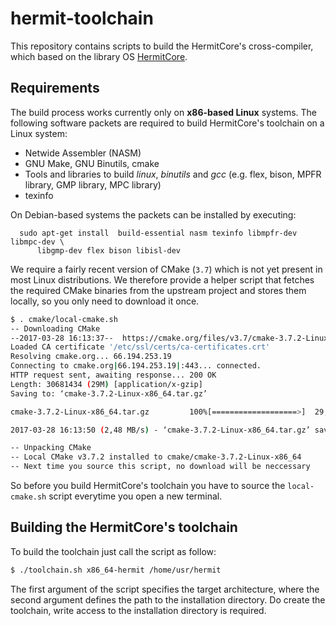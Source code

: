 # hermit-toolchain

This repository contains scripts to build the HermitCore's cross-compiler, which based on the library OS [HermitCore](http://www.hermitcore.org).

## Requirements

The build process works currently only on **x86-based Linux** systems. The following software packets are required to build HermitCore's toolchain on a Linux system:

* Netwide Assembler (NASM)
* GNU Make, GNU Binutils, cmake
* Tools and libraries to build *linux*, *binutils* and *gcc* (e.g. flex, bison, MPFR library, GMP library, MPC library)
* texinfo

On Debian-based systems the packets can be installed by executing:
```
  sudo apt-get install  build-essential nasm texinfo libmpfr-dev libmpc-dev \
      libgmp-dev flex bison libisl-dev
```

We require a fairly recent version of CMake (`3.7`) which is not yet present in
most Linux distributions. We therefore provide a helper script that fetches the
required CMake binaries from the upstream project and stores them locally, so
you only need to download it once.

```bash
$ . cmake/local-cmake.sh
-- Downloading CMake
--2017-03-28 16:13:37--  https://cmake.org/files/v3.7/cmake-3.7.2-Linux-x86_64.tar.gz
Loaded CA certificate '/etc/ssl/certs/ca-certificates.crt'
Resolving cmake.org... 66.194.253.19
Connecting to cmake.org|66.194.253.19|:443... connected.
HTTP request sent, awaiting response... 200 OK
Length: 30681434 (29M) [application/x-gzip]
Saving to: ‘cmake-3.7.2-Linux-x86_64.tar.gz’

cmake-3.7.2-Linux-x86_64.tar.gz         100%[===================>]  29,26M  3,74MB/s    in 12s     

2017-03-28 16:13:50 (2,48 MB/s) - ‘cmake-3.7.2-Linux-x86_64.tar.gz’ saved [30681434/30681434]

-- Unpacking CMake
-- Local CMake v3.7.2 installed to cmake/cmake-3.7.2-Linux-x86_64
-- Next time you source this script, no download will be neccessary
```

So before you build HermitCore's toolchain you have to source the `local-cmake.sh` script
everytime you open a new terminal.

## Building the HermitCore's toolchain

To build the toolchain just call the script as follow:

```bash
$ ./toolchain.sh x86_64-hermit /home/usr/hermit
```

The first argument of the script specifies the target architecture, where the second argument defines the path to the installation directory.
Do create the toolchain, write access to the installation directory is required.
